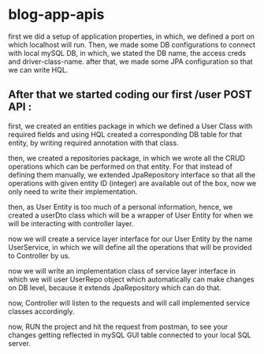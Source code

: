 # blog-app-apis

first we did a setup of application properties, in which, we defined a port on which localhost will run.
Then, we made some DB configurations to connect with local mySQL DB, in which, we stated the DB name,
the access creds and driver-class-name.
after that, we made some JPA configuration so that we can write HQL.

## After that we started coding our first /user POST API :

first, we created an entities package in which we defined a User Class with required fields and using
HQL created a corresponding DB table for that entity, by writing required annotation with that class.

then, we created a repositories package, in which we wrote all the CRUD operations which can be
performed on that entity. For that instead of defining them manually, we extended JpaRepository
interface so that all the operations with given entity ID (integer) are available out of the box,
now we only need to write their implementation.

then, as User Entity is too much of a personal information, hence, we created a userDto class which
will be a wrapper of User Entity for when we will be interacting with controller layer.

now we will create a service layer interface for our User Entity by the name UserService, in which we will
define all the operations that will be provided to Controller by us.

now we will write an implementation class of service layer interface in which we will user UserRepo object
which automatically can make changes on DB level, because it extends JpaRepository which can do that.

now, Controller will listen to the requests and will call implemented service classes accordingly.

now, RUN the project and hit the request from postman, to see your changes getting reflected in mySQL GUI
table connected to your local SQL server.